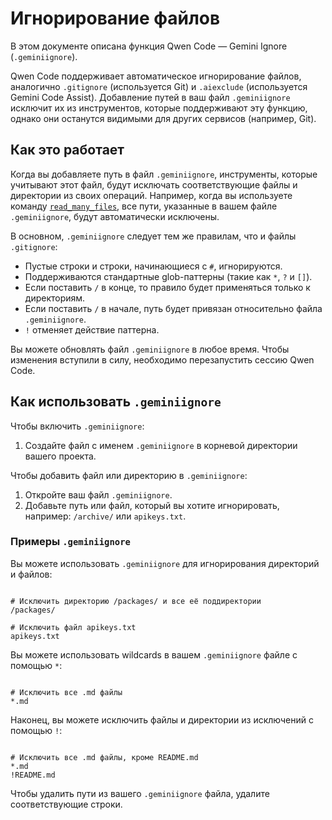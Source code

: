 # Игнорирование файлов

В этом документе описана функция Qwen Code — Gemini Ignore (`.geminiignore`).

Qwen Code поддерживает автоматическое игнорирование файлов, аналогично `.gitignore` (используется Git) и `.aiexclude` (используется Gemini Code Assist). Добавление путей в ваш файл `.geminiignore` исключит их из инструментов, которые поддерживают эту функцию, однако они останутся видимыми для других сервисов (например, Git).

## Как это работает

Когда вы добавляете путь в файл `.geminiignore`, инструменты, которые учитывают этот файл, будут исключать соответствующие файлы и директории из своих операций. Например, когда вы используете команду [`read_many_files`](./tools/multi-file.md), все пути, указанные в вашем файле `.geminiignore`, будут автоматически исключены.

В основном, `.geminiignore` следует тем же правилам, что и файлы `.gitignore`:

- Пустые строки и строки, начинающиеся с `#`, игнорируются.
- Поддерживаются стандартные glob-паттерны (такие как `*`, `?` и `[]`).
- Если поставить `/` в конце, то правило будет применяться только к директориям.
- Если поставить `/` в начале, путь будет привязан относительно файла `.geminiignore`.
- `!` отменяет действие паттерна.

Вы можете обновлять файл `.geminiignore` в любое время. Чтобы изменения вступили в силу, необходимо перезапустить сессию Qwen Code.

## Как использовать `.geminiignore`

Чтобы включить `.geminiignore`:

1. Создайте файл с именем `.geminiignore` в корневой директории вашего проекта.

Чтобы добавить файл или директорию в `.geminiignore`:

1. Откройте ваш файл `.geminiignore`.
2. Добавьте путь или файл, который вы хотите игнорировать, например: `/archive/` или `apikeys.txt`.

### Примеры `.geminiignore`

Вы можете использовать `.geminiignore` для игнорирования директорий и файлов:

```

# Исключить директорию /packages/ и все её поддиректории
/packages/

# Исключить файл apikeys.txt
apikeys.txt
```

Вы можете использовать wildcards в вашем `.geminiignore` файле с помощью `*`:

```

# Исключить все .md файлы
*.md
```

Наконец, вы можете исключить файлы и директории из исключений с помощью `!`:

```

# Исключить все .md файлы, кроме README.md
*.md
!README.md
```

Чтобы удалить пути из вашего `.geminiignore` файла, удалите соответствующие строки.
